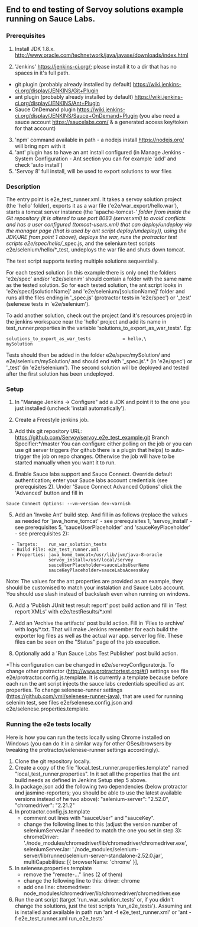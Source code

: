 ## End to end testing of Servoy solutions example running on Sauce Labs.

### Prerequisites

1. Install JDK 1.8.x. http://www.oracle.com/technetwork/java/javase/downloads/index.html

2. 'Jenkins' https://jenkins-ci.org/; please install it to a dir that has no spaces in it's full path.
  - git plugin (probably already installed by default) https://wiki.jenkins-ci.org/display/JENKINS/Git+Plugin
  - ant plugin (probably already installed by default) https://wiki.jenkins-ci.org/display/JENKINS/Ant+Plugin
  - Sauce OnDemand plugin https://wiki.jenkins-ci.org/display/JENKINS/Sauce+OnDemand+Plugin (you also need a sauce account https://saucelabs.com/ & a generated access key/token for that account)

3. 'npm' command available in path - a nodejs install https://nodejs.org/ will bring npm with it
4. 'ant' plugin has to have an ant install configured (in Manage Jenkins - System Configuration - Ant section you can for example 'add' and check 'auto install')
5. 'Servoy 8' full install, will be used to export solutions to war files

### Description

The entry point is e2e_test_runner.xml. It takes a servoy solution project (the 'hello' folder), exports it as a war file ('e2e/war_export/hello.war'), starts a tomcat server instance (the 'apache-tomcat-*' folder from inside the Git repository (it is altered to use port 8083 (server.xml) to avoid conflicts and has a user configured (tomcat-users.xml) that can deploy/undeploy via the manager page (that is used by ant script deploy/undeploy)), using the JDK/JRE from point 1 above), deploys the war, runs the protractor test scripts e2e/spec/hello/*_spec.js, and the selenium test scripts e2e/selenium/hello/*_test, undeploys the war file and shuts down tomcat.

The test script supports testing multiple solutions sequentially.

For each tested solution (in this example there is only one) the folders 'e2e/spec' and/or 'e2e/selenim' should contain a folder with the same name as the tested solution. So for each tested solution, the ant script looks in 'e2e/spec/[solutionName]' and 'e2e/selenium/[solutionName]' folder and runs all the files ending in '_spec.js' (protractor tests in 'e2e/spec') or '_test' (selenese tests in 'e2e/selenium').

To add another solution, check out the project (and it's resources project) in the jenkins workspace near the 'hello' project and add its name in test_runner.properties in the variable 'solutions_to_export_as_war_tests'. Eg:

```
solutions_to_export_as_war_tests			= hello,\
mySolution
```

Tests should then be added in the folder e2e/spec/mySolution/ and e2e/selenium/mySolution/ and should end with '_spec.js'.* (in 'e2e/spec') or '_test' (in 'e2e/selenium'). The second solution will be deployed and tested after the first solution has been undeployed.



### Setup

1. In "Manage Jenkins -> Configure" add a JDK and point it to the one you just installed (uncheck 'install automatically').

2. Create a Freestyle jenkins job.

3. Add this git repository URL: https://github.com/Servoy/servoy_e2e_test_example.git
Branch Specifier:*/master
You can configure either polling on the job or you can use git server triggers (for github there is a plugin that helps) to auto-trigger the job on repo changes. Otherwise the job will have to be started manually when you want it to run.

4. Enable Sauce labs support and Sauce Connect. Override default authentication; enter your Sauce labs account credentials (see prerequisites 2). Under 'Sauce Connect Advanced Options' click the 'Advanced' button and fill in
```
Sauce Connect Options: --vm-version dev-varnish
```

5. Add an 'Invoke Ant' build step. And fill in as follows (replace the values as needed for 'java_home_tomcat' - see prerequisites 1, 'servoy_install' - see prerequisites 5, 'sauceUserPlaceholder' and 'sauceKeyPlaceholder' - see prerequisites 2):
```
  - Targets: 	run_war_solution_tests
  - Build File: e2e_test_runner.xml
  - Properties: java_home_tomcat=/usr/lib/jvm/java-8-oracle
				servoy_install=/usr/local/servoy
				sauceUserPlaceholder=sauceLabsUserName
				sauceKeyPlaceholder=sauceLabsAceessKey
```
Note: The values for the ant properties are provided as an example, they should be customised to match your instalation and Sauce Labs account. You should use slash instead of backslash even when running on windows.

6. Add a 'Publish JUnit test result report' post build action and fill in 'Test report XMLs' with
e2e/testResults/*.xml

7. Add an 'Archive the artifacts' post build action. Fill in 'Files to archive' with logs/*.txt. That will make Jenkins remember for each build the exporter log files as well as the actual war app. server log file. These files can be seen on the "Status" page of the job execution.

8. Optionally add a 'Run Sauce Labs Test Publisher' post build action.

*This configuration can be changed in e2e/servoyConfigurator.js. To change other protractor (http://www.protractortest.org/#/) settings see file e2e/protractor.config.js.template. It is currently a template because before each run the ant script injects the sauce labs credentials specified as ant properties. To change selenese-runner settings (https://github.com/vmi/selenese-runner-java), that are used for running selenim test, see files e2e/selenese.config.json and e2e/selenese.properties.template.

### Running the e2e tests locally

Here is how you can run the tests locally using Chrome installed on Windows (you can do it in a similar way for other OSes/browsers by tweaking the protractor/selenese-runner settings accordingly).

1. Clone the git repository locally.
2. Create a copy of the file "local_test_runner.properties.template" named "local_test_runner.properties". In it set all the properties that the ant build needs as defined in Jenkins Setup step 5 above.
3. In package.json add the following two dependencies (below protractor and jasmine-reporters; you should be able to use the latest available versions instead of he two above):
	"selenium-server": "2.52.0",
	"chromedriver": "2.21.2"
4. In protractor.config.js.template
	- comment out lines with "sauceUser" and "sauceKey".
	- change the following lines to this (adjust the version number of seleniumServerJar if needed to match the one you set in step 3):
			chromeDriver: './node_modules/chromedriver/lib/chromedriver/chromedriver.exe',
			seleniumServerJar: './node_modules/selenium-server/lib/runner/selenium-server-standalone-2.52.0.jar',
			multiCapabilities: [{ browserName: 'chrome' }],
5. In selenese.properties.template
	- remove the "remote-..." lines (2 of them)
	- change the following line to this:
			driver: chrome
	- add one line:
			chromedriver: node_modules/chromedriver/lib/chromedriver/chromedriver.exe 
6. Run the ant script (target 'run_war_solution_tests' or, if you didn't change the solutions, just the test scripts 'run_e2e_tests').
Assuming ant is installed and available in path run 'ant -f e2e_test_runner.xml' or 'ant -f e2e_test_runner.xml run_e2e_tests'

